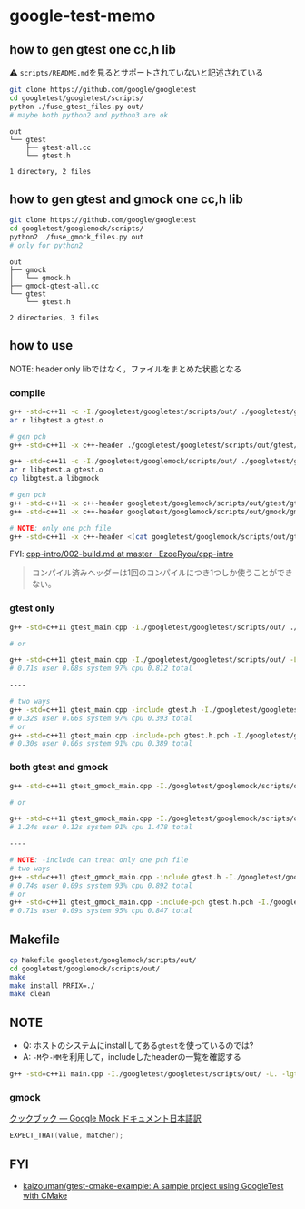 # google-test-memo

## how to gen gtest one cc,h lib
:warning: `scripts/README.md`を見るとサポートされていないと記述されている

``` bash
git clone https://github.com/google/googletest
cd googletest/googletest/scripts/
python ./fuse_gtest_files.py out/
# maybe both python2 and python3 are ok
```

```
out
└── gtest
    ├── gtest-all.cc
    └── gtest.h

1 directory, 2 files
```

## how to gen gtest and gmock one cc,h lib
``` bash
git clone https://github.com/google/googletest
cd googletest/googlemock/scripts/
python2 ./fuse_gmock_files.py out
# only for python2
```

```
out
├── gmock
│   └── gmock.h
├── gmock-gtest-all.cc
└── gtest
    └── gtest.h

2 directories, 3 files
```

## how to use
NOTE: header only libではなく，ファイルをまとめた状態となる

### compile
``` bash
g++ -std=c++11 -c -I./googletest/googletest/scripts/out/ ./googletest/googletest/scripts/out/gtest/gtest-all.cc -o gtest.o
ar r libgtest.a gtest.o

# gen pch
g++ -std=c++11 -x c++-header ./googletest/googletest/scripts/out/gtest/gtest.h -o gtest.h.pch

g++ -std=c++11 -c -I./googletest/googlemock/scripts/out/ ./googletest/googlemock/scripts/out/gmock-gtest-all.cc -o gtest.o
ar r libgtest.a gtest.o
cp libgtest.a libgmock

# gen pch
g++ -std=c++11 -x c++-header googletest/googlemock/scripts/out/gtest/gtest.h -o gtest.h.pch
g++ -std=c++11 -x c++-header googletest/googlemock/scripts/out/gmock/gmock.h -o gmock.h.pch

# NOTE: only one pch file
g++ -std=c++11 -x c++-header <(cat googletest/googlemock/scripts/out/gtest/gtest.h googletest/googlemock/scripts/out/gmock/gmock.h) -o gtest.h.pch
```

FYI: [cpp\-intro/002\-build\.md at master · EzoeRyou/cpp\-intro]( https://github.com/EzoeRyou/cpp-intro/blob/master/002-build.md )

>  コンパイル済みヘッダーは1回のコンパイルにつき1つしか使うことができない。

### gtest only
``` bash
g++ -std=c++11 gtest_main.cpp -I./googletest/googletest/scripts/out/ ./googletest/googletest/scripts/out/gtest/gtest-all.cc

# or

g++ -std=c++11 gtest_main.cpp -I./googletest/googletest/scripts/out/ -L. -lgtest
# 0.71s user 0.08s system 97% cpu 0.812 total

----

# two ways
g++ -std=c++11 gtest_main.cpp -include gtest.h -I./googletest/googletest/scripts/out/ -L. -lgtest
# 0.32s user 0.06s system 97% cpu 0.393 total
# or
g++ -std=c++11 gtest_main.cpp -include-pch gtest.h.pch -I./googletest/googletest/scripts/out/ -L. -lgtest
# 0.30s user 0.06s system 91% cpu 0.389 total
```

### both gtest and gmock
``` bash
g++ -std=c++11 gtest_gmock_main.cpp -I./googletest/googlemock/scripts/out/ ./googletest/googlemock/scripts/out/gmock-gtest-all.cc

# or

g++ -std=c++11 gtest_gmock_main.cpp -I./googletest/googlemock/scripts/out/ -L. -lgtest -lgmock
# 1.24s user 0.12s system 91% cpu 1.478 total

----

# NOTE: -include can treat only one pch file
# two ways
g++ -std=c++11 gtest_gmock_main.cpp -include gtest.h -I./googletest/googlemock/scripts/out/ -L. -lgtest -lgmock
# 0.74s user 0.09s system 93% cpu 0.892 total
# or
g++ -std=c++11 gtest_gmock_main.cpp -include-pch gtest.h.pch -I./googletest/googlemock/scripts/out/ -L. -lgtest
# 0.71s user 0.09s system 95% cpu 0.847 total
```

## Makefile
``` bash
cp Makefile googletest/googlemock/scripts/out/
cd googletest/googlemock/scripts/out/
make
make install PRFIX=./
make clean
```

## NOTE
* Q: ホストのシステムにinstallしてある`gtest`を使っているのでは?
* A: `-M`や`-MM`を利用して，includeしたheaderの一覧を確認する
``` bash
g++ -std=c++11 main.cpp -I./googletest/googletest/scripts/out/ -L. -lgtest -M
```

### gmock
[クックブック — Google Mock ドキュメント日本語訳]( http://opencv.jp/googlemockdocs/cookbook.html )

``` cpp
EXPECT_THAT(value, matcher);
```

## FYI
* [kaizouman/gtest\-cmake\-example: A sample project using GoogleTest with CMake]( https://github.com/kaizouman/gtest-cmake-example )
